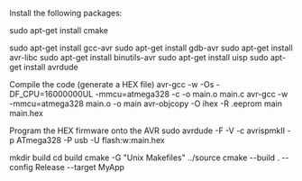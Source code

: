 Install the following packages:

sudo apt-get install cmake

sudo apt-get install gcc-avr
sudo apt-get install gdb-avr
sudo apt-get install avr-libc
sudo apt-get install binutils-avr
sudo apt-get install uisp
sudo apt-get install avrdude


Compile the code (generate a HEX file)
avr-gcc -w -Os -DF_CPU=16000000UL -mmcu=atmega328 -c -o main.o main.c
avr-gcc -w -mmcu=atmega328 main.o -o main
avr-objcopy -O ihex -R .eeprom main main.hex


Program the HEX firmware onto the AVR
sudo avrdude -F -V -c avrispmkII -p ATmega328 -P usb -U flash:w:main.hex


mkdir build
cd build
cmake -G "Unix Makefiles" ../source
cmake --build . --config Release --target MyApp